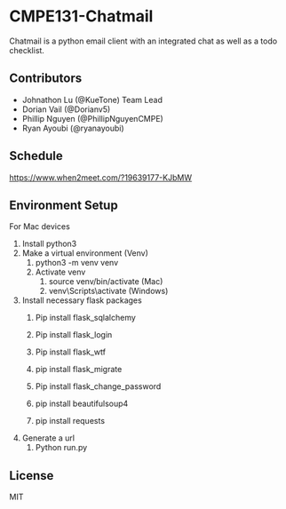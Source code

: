 # CMPE131-Chatmail

Chatmail is a python email client with an integrated chat as well as a todo checklist.

## Contributors

- Johnathon Lu (@KueTone) Team Lead
- Dorian Vail (@Dorianv5)
- Phillip Nguyen (@PhillipNguyenCMPE)
- Ryan Ayoubi (@ryanayoubi)

## Schedule
https://www.when2meet.com/?19639177-KJbMW

## Environment Setup
For Mac devices
1. Install python3
2. Make a virtual environment (Venv)
    1. python3 -m venv venv 
    2. Activate venv
        1. source venv/bin/activate (Mac)
        2. venv\Scripts\activate (Windows)
3. Install necessary flask packages
    1. Pip install flask_sqlalchemy
    2. Pip install flask_login
    3. Pip install flask_wtf
    4. pip install flask_migrate
    5. Pip install flask_change_password
    
    6. pip install beautifulsoup4
    7. pip install requests
4. Generate a url
    1. Python run.py

## License

MIT
